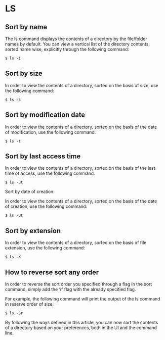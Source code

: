# LS

## Sort by name

The ls command displays the contents of a directory by the file/folder names by default. You can view a vertical list of the directory contents, sorted name wise, explicitly through the following command:

~~~~
$ ls -1
~~~~
## Sort by size

In order to view the contents of a directory, sorted on the basis of size, use the following command:

~~~~
$ ls -S
~~~~
## Sort by modification date

In order to view the contents of a directory, sorted on the basis of the date of modification, use the following command:

~~~~
$ ls -t
~~~~
## Sort by last access time

In order to view the contents of a directory, sorted on the basis of the last time of access, use the following command:

~~~~
$ ls -ut
~~~~
Sort by date of creation

In order to view the contents of a directory, sorted on the basis of the date of creation, use the following command:

~~~~
$ ls -Ut
~~~~
## Sort by extension

In order to view the contents of a directory, sorted on the basis of file extension, use the following command:

~~~~
$ ls -X
~~~~
## How to reverse sort any order

In order to reverse the sort order you specified through a flag in the sort command, simply add the ‘r’ flag with the already specified flag.

For example, the following command will print the output of the ls command in reserve order of size:

~~~~
$ ls -Sr
~~~~
By following the ways defined in this article, you can now sort the contents of a directory based on your preferences, both in the UI and the command line.
